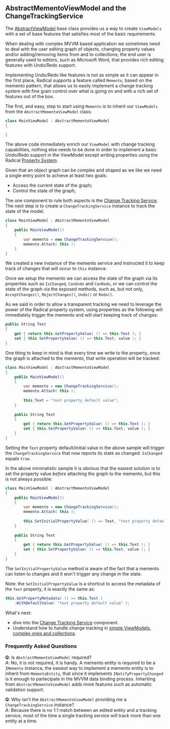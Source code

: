 ## AbstractMementoViewModel and the ChangeTrackingService

The [AbstractViewModel](abstract-view-model.md) base class provides us a way to create `ViewModels` with a set of base features that satisfies most of the basic requirements.

When dealing with complex MVVM based application we sometimes need to deal with the user editing graph of objects, changing property values and/or adding/removing items from and to collections; the end user is generally used to editors, such as Microsoft Word, that provides rich editing features with Undo/Redo support.

Implementing Undo/Redo like features is not as simple as it can appear in the first place, Radical supports a feature called `Memento`, based on the memento pattern, that allows us to easily implement a change tracking system with fine grain control over what is going on and with a rich set of features out of the box.

The first, and easy, step to start using `Memento` is to inherit our `ViewModels` from the `AbstractMementoViewModel` class:

```csharp
class MainViewModel : AbstractMementoViewModel
{

}
```

The above code immediately enrich our `ViewModel` with change tracking capabilities, nothing else needs to be done in order to implement a basic Undo/Redo support in the ViewModel except writing properties using the Radical [Property System](/entities/property-system.md).

Given that an object graph can be complex and shaped as we like we need a single entry point to achieve at least two goals:

* Access the current state of the graph;
* Control the state of the graph;

The one component to rule both aspects is the [Change Tracking Service](/memento/change-tracking-service.md). The next step is to create a `ChangeTrackingService` instance to track the state of the model.

```csharp
class MainViewModel : AbstractMementoViewModel
{
    public MainViewModel()
    {
        var memento = new ChangeTrackingService();
        memento.Attach( this );	
    }
}
```

We created a new instance of the memento service and instructed it to keep track of changes that will occur to `this` instance.

Once we setup the memento we can access the state of the graph via its properties such as `IsChanged`, `CanUndo` and `CanRedo`, or we can control the state of the graph via the exposed methods, such as, but not only, `AcceptChanges()`, `RejectChanges()`, `Undo()` or `Redo()`.

As we said in order to allow a transparent tracking we need to leverage the power of the Radical property system, using properties as the following will immediately trigger the memento and will start keeping track of changes:

```csharp
public String Text
{
    get { return this.GetPropertyValue( () => this.Text ); }
    set { this.SetPropertyValue( () => this.Text, value ); }
}
```

One thing to keep in mind is that every time we write to the property, once the graph is attached to the memento, that write operation will be tracked:

```csharp
class MainViewModel : AbstractMementoViewModel
{
    public MainViewModel()
    {
        var memento = new ChangeTrackingService();
        memento.Attach( this );
        
        this.Text = "text property default value";
    }
    
    public String Text
    {
        get { return this.GetPropertyValue( () => this.Text ); }
        set { this.SetPropertyValue( () => this.Text, value ); }
    }
}
```

Setting the `Text` property default/initial value in the above sample will trigger the `ChangeTrackingService` that now reports its state as changed: `IsChanged` equals `true`.

In the above minimalistic sample it is obvious that the easiest solution is to set the property value *before* attaching the graph to the memento, but this is not always possible:

```csharp
class MainViewModel : AbstractMementoViewModel
{
    public MainViewModel()
    {
        var memento = new ChangeTrackingService();
        memento.Attach( this );
        
        this.SetInitialPropertyValue( () => Text, "text property default value" );
    }
    
    public String Text
    {
        get { return this.GetPropertyValue( () => this.Text ); }
        set { this.SetPropertyValue( () => this.Text, value ); }
    }
}
```

The `SetInitialPropertyValue`  method is aware of the fact that a memento can listen to changes and it won't trigger any change in the state.

Note: the `SetInitialPropertyValue` is a shortcut to access the metadata of the `Text` property, it is exactly the same as:

```csharp
this.GetPropertyMetadata( () => this.Text )
    .WithDefaultValue( "text property default value" );
```

What's next:

* dive into the [Change Tracking Service](/memento/change-tracking-service.md) component.
* Understand how to handle change tracking in [simple ViewModels](memento-change-tracking-simple-view-model.md), [complex ones and collections](memento-change-tracking-collection-and-complex-view-model.md.md).

### Frequently Asked Questions

**Q**: Is `AbstractMementoViewModel` required?  
*A*: No, it is not required, it is handy. A memento entity is required to be a `IMemento` instance, the easiest way to implement a memento entity is to inherit from `MementoEntity`, that since it implements `INotifyPropertyChanged` is it enough to partecipate in the MVVM data binding process. Inheriting from `AbstractMementoViewModel` adds more features such as automatic validation support.

**Q**: Why isn't the `AbstractMementoViewModel` providing me a `ChangeTrackingService` instance?  
*A*: Because there is no 1:1 match between an edited entity and a tracking service, most of the time a single tracking service will track more than one entity at a time.
